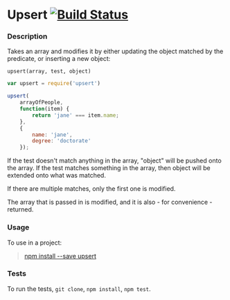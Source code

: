 Upsert [![Build Status](https://travis-ci.org/pajtai/upsert.png?branch=master)](https://travis-ci.org/pajtai/upsert)
===

### Description

Takes an array and modifies it by either updating the object matched by the predicate, or inserting a new object:

`upsert(array, test, object)`

```javascript
var upsert = require('upsert')

upsert(
    arrayOfPeople,
    function(item) {
        return 'jane' === item.name;
    },
    {
        name: 'jane',
        degree: 'doctorate'
    });
```

If the test doesn't match anything in the array, "object" will be pushed onto the array. If the test matches something
in the array, then object will be extended onto what was matched.

If there are multiple matches, only the first one is modified.

The array that is passed in is modified, and it is also - for convenience - returned.

### Usage

To use in a project:

> [npm install --save upsert](https://www.npmjs.com/package/upsert)

### Tests

To run the tests, `git clone`, `npm install`, `npm test`.
